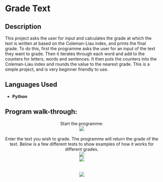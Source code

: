 # <h1>Grade Text</h1>

<h2>Description</h2>
This project asks the user for input and calculates the grade at which the text is written at based on the Coleman-Liau index, and prints the final grade. To do this, first the programme asks the user for an input of the text they want to grade. Then it iterates through each word and add to the counters for letters, words and sentences. It then puts the counters into the Coleman-Liau index and rounds the value to the nearest grade. This is a simple project, and is very beginner friendly to use.
<br />


<h2>Languages Used</h2>

- <b>Python</b> 

<h2>Program walk-through:</h2>

<p align="center">
Start the programme: <br/>
<img src="https://i.imgur.com/yu9wz4n.png"/>
<br />
<br />
Enter the text you wish to grade. The programme will return the grade of the text. Below is a few different tests to show examples of how it works for different grades. <br/>
<img src="https://i.imgur.com/fmRZqUH.png"/>
<br />
<img src="https://i.imgur.com/r5C1Ydq.png"/>
<br />
<br />
<br/>
<img src="https://i.imgur.com/eLyTPal.png"/>
<br />
<br />
</p>

<!--
 ```diff
- text in red
+ text in green
! text in orange
# text in gray
@@ text in purple (and bold)@@
```
--!>
